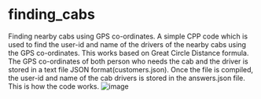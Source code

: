 # finding_cabs
Finding nearby cabs using GPS co-ordinates.
A simple CPP code which is used to find the user-id and name of the drivers of the nearby cabs using the GPS co-ordinates. This works based on Great Circle Distance formula. The GPS co-ordinates of both person who needs the cab and the driver is stored in a text file JSON format(customers.json). Once the file is compiled, the user-id and name of the cab drivers is stored in the answers.json file. This is how the code works.
![image](https://user-images.githubusercontent.com/81740789/209185097-84304599-8427-4cb5-ab4d-3b2d5a631834.png)
